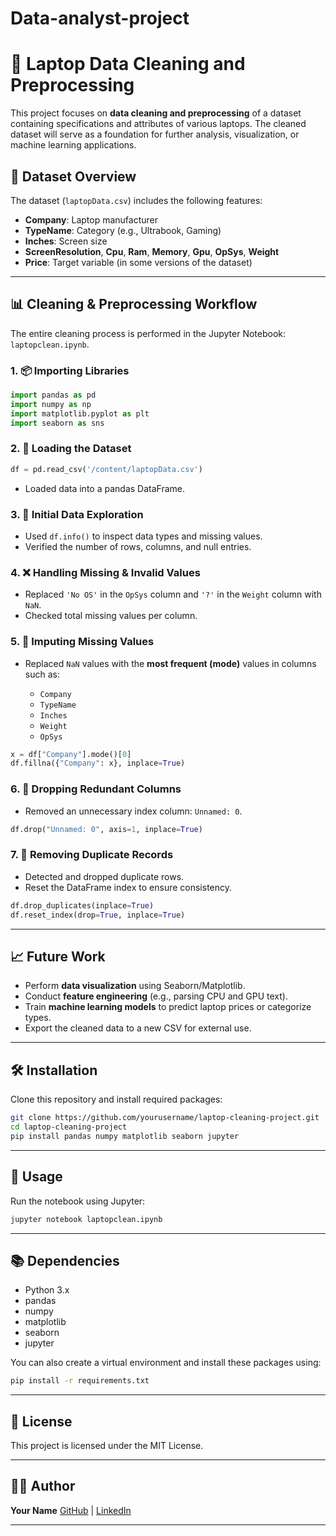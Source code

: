# Data-analyst-project

# 🧼 Laptop Data Cleaning and Preprocessing

This project focuses on **data cleaning and preprocessing** of a dataset containing specifications and attributes of various laptops. The cleaned dataset will serve as a foundation for further analysis, visualization, or machine learning applications.

## 📁 Dataset Overview

The dataset (`laptopData.csv`) includes the following features:

- **Company**: Laptop manufacturer
- **TypeName**: Category (e.g., Ultrabook, Gaming)
- **Inches**: Screen size
- **ScreenResolution**, **Cpu**, **Ram**, **Memory**, **Gpu**, **OpSys**, **Weight**
- **Price**: Target variable (in some versions of the dataset)

---

## 📊 Cleaning & Preprocessing Workflow

The entire cleaning process is performed in the Jupyter Notebook: `laptopclean.ipynb`.

### 1. 📦 Importing Libraries
```python
import pandas as pd
import numpy as np
import matplotlib.pyplot as plt
import seaborn as sns
````

### 2. 📄 Loading the Dataset

```python
df = pd.read_csv('/content/laptopData.csv')
```

* Loaded data into a pandas DataFrame.

### 3. 🧠 Initial Data Exploration

* Used `df.info()` to inspect data types and missing values.
* Verified the number of rows, columns, and null entries.

### 4. ❌ Handling Missing & Invalid Values

* Replaced `'No OS'` in the `OpSys` column and `'?'` in the `Weight` column with `NaN`.
* Checked total missing values per column.

### 5. 🔄 Imputing Missing Values

* Replaced `NaN` values with the **most frequent (mode)** values in columns such as:

  * `Company`
  * `TypeName`
  * `Inches`
  * `Weight`
  * `OpSys`

```python
x = df["Company"].mode()[0]
df.fillna({"Company": x}, inplace=True)
```

### 6. 🧹 Dropping Redundant Columns

* Removed an unnecessary index column: `Unnamed: 0`.

```python
df.drop("Unnamed: 0", axis=1, inplace=True)
```

### 7. 🧬 Removing Duplicate Records

* Detected and dropped duplicate rows.
* Reset the DataFrame index to ensure consistency.

```python
df.drop_duplicates(inplace=True)
df.reset_index(drop=True, inplace=True)
```

---

## 📈 Future Work

* Perform **data visualization** using Seaborn/Matplotlib.
* Conduct **feature engineering** (e.g., parsing CPU and GPU text).
* Train **machine learning models** to predict laptop prices or categorize types.
* Export the cleaned data to a new CSV for external use.

---

## 🛠️ Installation

Clone this repository and install required packages:

```bash
git clone https://github.com/yourusername/laptop-cleaning-project.git
cd laptop-cleaning-project
pip install pandas numpy matplotlib seaborn jupyter
```

---

## 🚀 Usage

Run the notebook using Jupyter:

```bash
jupyter notebook laptopclean.ipynb
```

---

## 📚 Dependencies

* Python 3.x
* pandas
* numpy
* matplotlib
* seaborn
* jupyter

You can also create a virtual environment and install these packages using:

```bash
pip install -r requirements.txt
```

---

## 📌 License

This project is licensed under the MIT License.

---

## 🙋‍♂️ Author

**Your Name**
[GitHub](https://github.com/prem3097) | [LinkedIn](https://www.linkedin.com/in/premkumar-r-ba4a002a1?)

---
